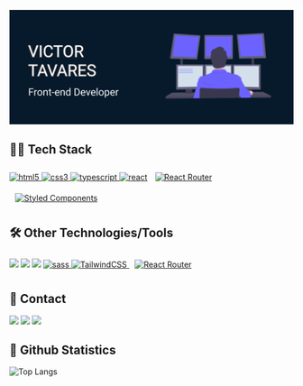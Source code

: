 ![Victor Tavares](./topo.png)

## 👨‍💻 Tech Stack

<div>
    <a href="https://www.w3.org/html/" target="_blank"> <img src="https://img.shields.io/badge/HTML5-282C34?logo=html5&logoColor=E34F26" alt="html5" height="25"/>     </a>
    <a href="https://www.w3schools.com/css/" target="_blank"> <img src="https://img.shields.io/badge/CSS3-282C34?logo=css3&logoColor=1572B6" alt="css3"               height="25"/> </a>
    <a href="https://www.typescriptlang.org/" target="_blank"> <img src="https://img.shields.io/badge/TypeScript-282C34? logo=TypeScript&logoColor=F7DF1E"           alt="typescript" height="25"/> </a> 
    <a href="https://reactjs.org/" target="_blank"> <img src="https://img.shields.io/badge/React-282C34?logo=react&logoColor=61dafb" alt="react" height="25"/></a>
    <a href="https://nextjs.org/" target="_blank"><img style="margin: 10px" src="https://img.shields.io/badge/Next-282C34?logo=nextjs&logoColor=d6100d" alt="React     Router" height="25" /></a>
    <a href="https://styled-components.com/" target="_blank"><img style="margin: 10px" src="https://img.shields.io/static/v1?label=&message=styled-components&color=282C34&logo=styled-components&logoColor=DB7093" alt="Styled Components" height="25" /></a>

 
</div>  

## 🛠 Other Technologies/Tools

<div>
   <a href="https://testing-library.com/"><img src="https://img.shields.io/badge/Testing_Library-282C34?Testing_Library=for-the-badge&logo=testing-library&logoColor=ED3B3A"  height="25" /></a>
   <a href="https://jestjs.io/"><img src="https://img.shields.io/badge/Jest-282C34?logo=jest&logoColor=40f561"  height="25" /></a>
   <a href="https://git-scm.com/"><img src="https://img.shields.io/badge/git-282C34?logo=git&logoColor=F05032"  height="25" /></a>
   <a href="https://sass-lang.com" target="_blank"> <img src="https://img.shields.io/badge/Sass-282C34?logo=sass&logoColor=CC6699" alt="sass" height="25"/> </a>
   <a href="https://tailwindcss.com/" target="_blank"> <img src="https://img.shields.io/badge/TailwindCSS-282C34?logo=Tailwindcss&logoColor=CC6699"                  alt="TailwindCSS" height="25"/> </a>
   <a href="https://reactrouter.com/" target="_blank"><img style="margin: 10px" src="https://img.shields.io/badge/React_Router-282C34?   logo=reactrouter&logoColor=d6100d" alt="React Router" height="25" /></a>
</div>  

## 📩 Contact

<div>
    

  <a href="https://github.com/victortavaresdev"><img src="https://img.shields.io/badge/Github-282C34?Ubuntu=for-the-badge&logo=github&logoColor=ffffff"  height="25" /></a>
 <a href="mailto:victortavaresdev@gmail.com"><img src="https://img.shields.io/badge/Gmail-282C34?gmail=for-the-badge&logo=gmail&logoColor=D14836"  height="25" /></a>
 <a href="https://www.linkedin.com/in/victor-tavares-dev/"><img src="https://img.shields.io/badge/Linkedin-282C34?gmail=for-the-badge&logo=Linkedin&logoColor=0077B5"  height="25" /></a>
</div>

## 🤖 Github Statistics

![Top Langs](https://github-readme-stats.vercel.app/api/top-langs/?username=victortavaresdev&layout=compact&theme=tokyonight)









 
